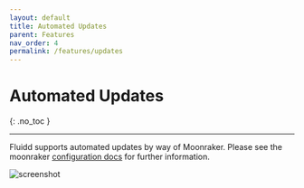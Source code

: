 ```yaml
---
layout: default
title: Automated Updates
parent: Features
nav_order: 4
permalink: /features/updates
---
```


# Automated Updates
{: .no_toc }

---

Fluidd supports automated updates by way of Moonraker. Please see the moonraker
[configuration docs](/configuration/moonraker) for further information.

![screenshot](/assets/images/updates.png)
